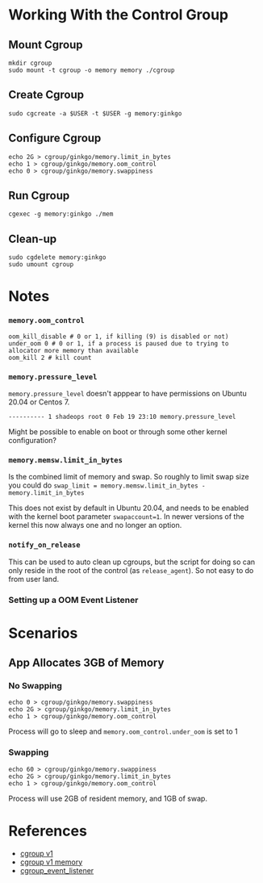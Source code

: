 # Working With the Control Group
## Mount Cgroup
```
mkdir cgroup
sudo mount -t cgroup -o memory memory ./cgroup
```

## Create Cgroup
```
sudo cgcreate -a $USER -t $USER -g memory:ginkgo
```

## Configure Cgroup
```
echo 2G > cgroup/ginkgo/memory.limit_in_bytes
echo 1 > cgroup/ginkgo/memory.oom_control
echo 0 > cgroup/ginkgo/memory.swappiness
```

## Run Cgroup
```
cgexec -g memory:ginkgo ./mem
```

## Clean-up
```
sudo cgdelete memory:ginkgo
sudo umount cgroup
```

# Notes
### `memory.oom_control`
```
oom_kill_disable # 0 or 1, if killing (9) is disabled or not)
under_oom 0 # 0 or 1, if a process is paused due to trying to allocator more memory than available
oom_kill 2 # kill count
```

### `memory.pressure_level`
`memory.pressure_level` doesn't apppear to have permissions on Ubuntu 20.04 or Centos 7.
```
---------- 1 shadeops root 0 Feb 19 23:10 memory.pressure_level
```
Might be possible to enable on boot or through some other kernel configuration?


### `memory.memsw.limit_in_bytes`
Is the combined limit of memory and swap. So roughly to limit swap size you could
do `swap_limit = memory.memsw.limit_in_bytes - memory.limit_in_bytes`

This does not exist by default in Ubuntu 20.04, and needs to be enabled with the
kernel boot parameter `swapaccount=1`. In newer versions of the kernel this now
always one and no longer an option.

### `notify_on_release`
This can be used to auto clean up cgroups, but the script for doing so can only reside
in the root of the control (as `release_agent`).
So not easy to do from user land.

### Setting up a OOM Event Listener


# Scenarios

## App Allocates 3GB of Memory

### No Swapping

```
echo 0 > cgroup/ginkgo/memory.swappiness
echo 2G > cgroup/ginkgo/memory.limit_in_bytes
echo 1 > cgroup/ginkgo/memory.oom_control
```

Process will go to sleep and `memory.oom_control.under_oom` is set to 1

### Swapping

```
echo 60 > cgroup/ginkgo/memory.swappiness
echo 2G > cgroup/ginkgo/memory.limit_in_bytes
echo 1 > cgroup/ginkgo/memory.oom_control
```

Process will use 2GB of resident memory, and 1GB of swap.

# References
* [cgroup v1](https://www.kernel.org/doc/Documentation/cgroup-v1/cgroups.txt)
* [cgroup v1 memory](https://www.kernel.org/doc/Documentation/cgroup-v1/memory.txt)
* [cgroup\_event\_listener](https://github.com/torvalds/linux/blob/v6.2/tools/cgroup/cgroup_event_listener.c)

